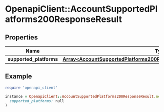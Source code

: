 # OpenapiClient::AccountSupportedPlatforms200ResponseResult

## Properties

| Name | Type | Description | Notes |
| ---- | ---- | ----------- | ----- |
| **supported_platforms** | [**Array&lt;AccountSupportedPlatforms200ResponseResultSupportedPlatformsInner&gt;**](AccountSupportedPlatforms200ResponseResultSupportedPlatformsInner.md) |  | [optional] |

## Example

```ruby
require 'openapi_client'

instance = OpenapiClient::AccountSupportedPlatforms200ResponseResult.new(
  supported_platforms: null
)
```

